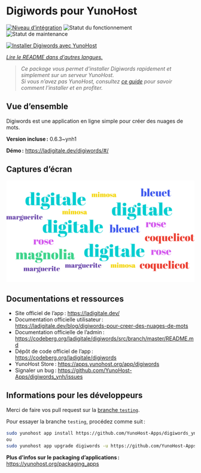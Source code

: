 <!--
Nota bene : ce README est automatiquement généré par <https://github.com/YunoHost/apps/tree/master/tools/readme_generator>
Il NE doit PAS être modifié à la main.
-->

# Digiwords pour YunoHost

[![Niveau d’intégration](https://apps.yunohost.org/badge/integration/digiwords)](https://ci-apps.yunohost.org/ci/apps/digiwords/)
![Statut du fonctionnement](https://apps.yunohost.org/badge/state/digiwords)
![Statut de maintenance](https://apps.yunohost.org/badge/maintained/digiwords)

[![Installer Digiwords avec YunoHost](https://install-app.yunohost.org/install-with-yunohost.svg)](https://install-app.yunohost.org/?app=digiwords)

*[Lire le README dans d'autres langues.](./ALL_README.md)*

> *Ce package vous permet d’installer Digiwords rapidement et simplement sur un serveur YunoHost.*  
> *Si vous n’avez pas YunoHost, consultez [ce guide](https://yunohost.org/install) pour savoir comment l’installer et en profiter.*

## Vue d’ensemble

Digiwords est une application en ligne simple pour créer des nuages de mots.


**Version incluse :** 0.6.3~ynh1

**Démo :** <https://ladigitale.dev/digiwords/#/>

## Captures d’écran

![Capture d’écran de Digiwords](./doc/screenshots/screenshot.jpg)

## Documentations et ressources

- Site officiel de l’app : <https://ladigitale.dev/>
- Documentation officielle utilisateur : <https://ladigitale.dev/blog/digiwords-pour-creer-des-nuages-de-mots>
- Documentation officielle de l’admin : <https://codeberg.org/ladigitale/digiwords/src/branch/master/README.md>
- Dépôt de code officiel de l’app : <https://codeberg.org/ladigitale/digiwords>
- YunoHost Store : <https://apps.yunohost.org/app/digiwords>
- Signaler un bug : <https://github.com/YunoHost-Apps/digiwords_ynh/issues>

## Informations pour les développeurs

Merci de faire vos pull request sur la [branche `testing`](https://github.com/YunoHost-Apps/digiwords_ynh/tree/testing).

Pour essayer la branche `testing`, procédez comme suit :

```bash
sudo yunohost app install https://github.com/YunoHost-Apps/digiwords_ynh/tree/testing --debug
ou
sudo yunohost app upgrade digiwords -u https://github.com/YunoHost-Apps/digiwords_ynh/tree/testing --debug
```

**Plus d’infos sur le packaging d’applications :** <https://yunohost.org/packaging_apps>

